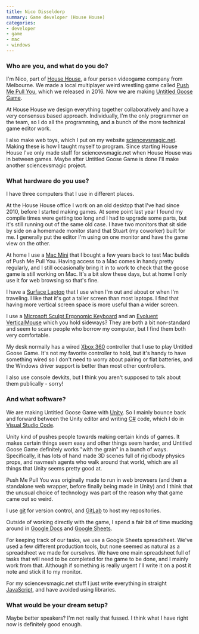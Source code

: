```yaml
---
title: Nico Disseldorp
summary: Game developer (House House) 
categories:
- developer 
- game
- mac
- windows
---
```


### Who are you, and what do you do?

I'm Nico, part of [House House](http://househou.se/ "A game company in Melbourne."), a four person videogame company from Melbourne. We made a local multiplayer weird wrestling game called [Push Me Pull You][push-me-pull-you], which we released in 2016. Now we are making [Untitled Goose Game][untitled-goose-game].

At House House we design everything together collaboratively and have a very consensus based approach. Individually, I'm the only programmer on the team, so I do all the programming, and a bunch of the more technical game editor work.

I also make web toys, which I put on my website [sciencevsmagic.net](http://sciencevsmagic.net/ "Nico's website."). Making these is how I taught myself to program. Since starting House House I've only made stuff for sciencevsmagic.net when House House was in between games. Maybe after Untitled Goose Game is done I'll make another sciencevsmagic project.

### What hardware do you use?

I have three computers that I use in different places.

At the House House office I work on an old desktop that I've had since 2010, before I started making games. At some point last year I found my compile times were getting too long and I had to upgrade some parts, but it's still running out of the same old case. I have two monitors that sit side by side on a homemade monitor stand that Stuart (my coworker) built for me. I generally put the editor I'm using on one monitor and have the game view on the other.

At home I use a [Mac Mini][mac-mini] that I bought a few years back to test Mac builds of Push Me Pull You. Having access to a Mac comes in handy pretty regularly, and I still occasionally bring it in to work to check that the goose game is still working on Mac. It's a bit slow these days, but at home I only use it for web browsing so that's fine.

I have a [Surface Laptop][surface-laptop] that I use when I'm out and about or when I'm traveling. I like that it's got a taller screen than most laptops. I find that having more vertical screen space is more useful than a wider screen.

I use a [Microsoft Sculpt Ergonomic Keyboard][sculpt-ergonomic-keyboard] and an [Evoluent VerticalMouse][verticalmouse] which you hold sideways? They are both a bit non-standard and seem to scare people who borrow my computer, but I find them both very comfortable.

My desk normally has a wired [Xbox 360][xbox-360] controller that I use to play Untitled Goose Game. It's not my favorite controller to hold, but it's handy to have something wired so I don't need to worry about pairing or flat batteries, and the Windows driver support is better than most other controllers.

I also use console devkits, but I think you aren't supposed to talk about them publically - sorry!

### And what software?

We are making Untitled Goose Game with [Unity][]. So I mainly bounce back and forward between the Unity editor and writing [C#][c-sharp] code, which I do in [Visual Studio Code][visual-studio-code].

Unity kind of pushes people towards making certain kinds of games. It makes certain things seem easy and other things seem harder, and Untitled Goose Game definitely works "with the grain" in a bunch of ways. Specifically, it has lots of hand made 3D scenes full of rigidbody physics props, and navmesh agents who walk around that world, which are all things that Unity seems pretty good at.

Push Me Pull You was originally made to run in web browsers (and then a standalone web wrapper, before finally being made in Unity) and I think that the unusual choice of technology was part of the reason why that game came out so weird.

I use [git][] for version control, and [GitLab][] to host my repositories.

Outside of working directly with the game, I spend a fair bit of time mucking around in [Google Docs][google-docs] and [Google Sheets][google-sheets].

For keeping track of our tasks, we use a Google Sheets spreadsheet. We've used a few different production tools, but none seemed as natural as a spreadsheet we made for ourselves. We have one main spreadsheet full of tasks that will need to be completed for the game to be done, and I mainly work from that. Although if something is really urgent I'll write it on a post it note and stick it to my monitor.

For my sciencevsmagic.net stuff I just write everything in straight [JavaScript][], and have avoided using libraries.

### What would be your dream setup?

Maybe better speakers? I'm not really that fussed. I think what I have right now is definitely good enough.

[c-sharp]: https://en.wikipedia.org/wiki/C_Sharp_(programming_language) "A compiled programming language."
[git]: https://git-scm.com/ "A version control system."
[gitlab]: https://about.gitlab.com/ "A git repository manager."
[google-docs]: https://en.wikipedia.org/wiki/Google_Docs "A web-based office suite."
[google-sheets]: https://www.google.com/sheets/about/ "Online spreadsheet software."
[javascript]: https://en.wikipedia.org/wiki/JavaScript "An interpreted scripting language."
[mac-mini]: https://www.apple.com/mac-mini/ "A small desktop computer."
[push-me-pull-you]: http://pmpygame.com/ "A multiplayer sports hug game."
[sculpt-ergonomic-keyboard]: http://www.microsoft.com/hardware/en-us/b/sculpt-ergonomic-keyboard-for-business/5KV-00001 "An ergonomic keyboard."
[surface-laptop]: https://en.wikipedia.org/wiki/Surface_Laptop "A 13.5 inch PC laptop."
[unity]: https://unity3d.com/unity/ "A cross-platform game development tool."
[untitled-goose-game]: http://househou.se/goose/ "A horrible goose simulator game."
[verticalmouse]: https://www.evoluent.com/vm3w.html "A unique wireless mouse."
[visual-studio-code]: https://code.visualstudio.com/ "A development IDE."
[xbox-360]: http://www.xbox.com:80/en-US/Xbox360 "A gaming console."
